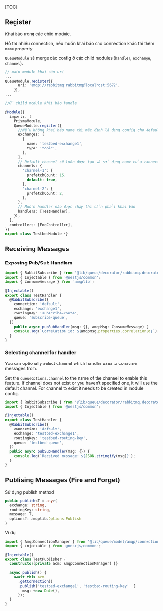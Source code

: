 [TOC]

## Register 

Khai báo trong các child module. 

Hỗ trợ nhiều connection, nếu muốn khai báo cho connection khác thì thêm `name` property

`QueueModule` sẽ merge các config ở các child modules (`handler`, `exchange`, `channel`).

```typescript
// main module khai báo uri
...
QueueModule.register({
      uri: 'amqp://rabbitmq:rabbitmq@localhost:5672',      
    }),
...
```



```typescript
//Ở child module khái báo handle

@Module({
  imports: [
    PrismaModule,
    QueueModule.register({
      //Nếu không khai báo name thì mặc định là đang config cho default connection  
      exchanges: [
        {
          name: 'testbed-exchange1',
          type: 'topic',
        },
      ],
      // Default channel sẽ luôn được tạo và sử dụng name của connection trừ trường hợp tự khai báo 1 default channel
      channels: {
        'channel-1': {
          prefetchCount: 15,
          default: true,
        },
        'channel-2': {
          prefetchCount: 2,
        },
      },
      // Muốn handler nào được chạy thì cần phải khai báo
      handlers: [TestHandler],
    }),
  ],
  controllers: [FooController],
})
export class TestbedModule {}
```

## Receiving Messages

### Exposing Pub/Sub Handlers

```typescript
import { RabbitSubscribe } from '@lib/queue/decorator/rabbitmq.decorator';
import { Injectable } from '@nestjs/common';
import { ConsumeMessage } from 'amqplib';

@Injectable()
export class TestHandler {
  @RabbitSubscribe({
    connection: 'default',
    exchange: 'exchange1',
    routingKey: 'subscribe-route',
    queue: 'subscribe-queue',
  })
    public async pubSubHandler(msg: {}, amqpMsg: ConsumeMessage) {
    console.log(`Correlation id: ${amqpMsg.properties.correlationId}`);
  }
}
```

### Selecting channel for handler

You can optionally select channel which handler uses to consume messages from.

Set the `queueOptions.channel` to the name of the channel to enable this feature. If channel does not exist or you haven't specified one, it will use the default channel. For channel to exist it needs to be created in module config.

```typescript
import { RabbitSubscribe } from '@lib/queue/decorator/rabbitmq.decorator';
import { Injectable } from '@nestjs/common';

@Injectable()
export class TestHandler {
  @RabbitSubscribe({
    connection: 'default',
    exchange: 'testbed-exchange1',
    routingKey: 'testbed-routing-key',
    queue: 'testbed-queue',
  })
  public async pubSubHandler(msg: {}) {
    console.log(`Received message: ${JSON.stringify(msg)}`);
  }
}
```

## Publising Messages (Fire and Forget)

Sử dụng publish method

```typescript
public publish<T = any>(
  exchange: string,
  routingKey: string,
  message: T,
  options?: amqplib.Options.Publish
)
```

Ví dụ:

```typescript
import { AmqpConnectionManager } from '@lib/queue/model/amqp/connection-manager';
import { Injectable } from '@nestjs/common';

@Injectable()
export class TestPublisher {
  constructor(private acm: AmqpConnectionManager) {}

  async publish() {
    await this.acm
      .getConnection()
      .publish('testbed-exchange1', 'testbed-routing-key', {
        msg: +new Date(),
      });
  }
}


```

